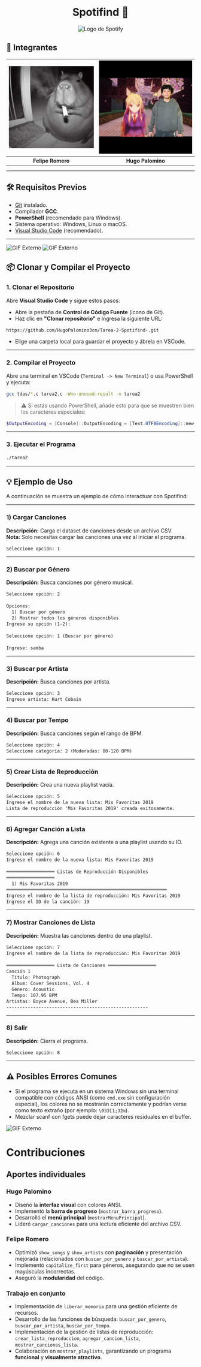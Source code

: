 <div align="center">

# Spotifind 🎵

<img src="https://upload.wikimedia.org/wikipedia/commons/1/19/Spotify_logo_without_text.svg" width="100px" alt="Logo de Spotify"/>

</div>

## 👥 Integrantes

| ![Felipe Romero](https://github.com/HugoPalomino3cm/Tarea-2-Spotifind-/blob/3ad963c848e352f40585c1d90a62faa69bf326c7/image.png)| ![Hugo Palomino](https://github.com/HugoPalomino3cm/Tarea-2-Spotifind-/blob/d48628f1a78cbea3c8fe0ca7ac8cb5dbf44ae92a/fotoMia.png) |
|:--:|:--:|
| **Felipe Romero** | **Hugo Palomino** |


---

## 🛠️ Requisitos Previos

- [Git](https://git-scm.com/) instalado.
- Compilador **GCC**.
- **PowerShell** (recomendado para Windows).
- Sistema operativo: Windows, Linux o macOS.
- [Visual Studio Code](https://code.visualstudio.com/) (recomendado).

---

![GIF Externo](https://cdn.hashnode.com/res/hashnode/image/upload/v1666975601963/U7VvHXeDV.gif) ![GIF Externo](https://media.tenor.com/X8854xxuQ_EAAAAM/destroy-code-mad.gif)

## 📦 Clonar y Compilar el Proyecto

### 1. Clonar el Repositorio

Abre **Visual Studio Code** y sigue estos pasos:

- Abre la pestaña de **Control de Código Fuente** (ícono de Git).
- Haz clic en **"Clonar repositorio"** e ingresa la siguiente URL:

```bash
https://github.com/HugoPalomino3cm/Tarea-2-Spotifind-.git
```

- Elige una carpeta local para guardar el proyecto y ábrela en VSCode.

---

### 2. Compilar el Proyecto

Abre una terminal en VSCode (`Terminal -> New Terminal`) o usa PowerShell y ejecuta:

```bash
gcc tdas/*.c tarea2.c -Wno-unused-result -o tarea2
```

> ⚠️ Si estás usando PowerShell, añade esto para que se muestren bien los caracteres especiales:

```powershell
$OutputEncoding = [Console]::OutputEncoding = [Text.UTF8Encoding]::new()
```

---

### 3. Ejecutar el Programa

```bash
./tarea2
```

---

## 💡 Ejemplo de Uso

A continuación se muestra un ejemplo de cómo interactuar con Spotifind:

---

### 1) Cargar Canciones

**Descripción:** Carga el dataset de canciones desde un archivo CSV.  
**Nota:** Solo necesitas cargar las canciones una vez al iniciar el programa.

```text
Seleccione opción: 1
```

---

### 2) Buscar por Género

**Descripción:** Busca canciones por género musical.

```text
Seleccione opción: 2

Opciones:
  1) Buscar por género
  2) Mostrar todos los géneros disponibles
Ingrese su opción (1-2):

Seleccione opción: 1 (Buscar por género)

Ingrese: samba

```

---

### 3) Buscar por Artista

**Descripción:** Busca canciones por artista.

```text
Seleccione opción: 3
Ingrese artista: Kurt Cobain
```

---

### 4) Buscar por Tempo

**Descripción:** Busca canciones según el rango de BPM.

```text
Seleccione opción: 4
Seleccione categoría: 2 (Moderadas: 80-120 BPM)
```

---

### 5) Crear Lista de Reproducción

**Descripción:** Crea una nueva playlist vacía.

```text
Seleccione opción: 5
Ingrese el nombre de la nueva lista: Mis Favoritas 2019
Lista de reproducción 'Mis Favoritas 2019' creada exitosamente.
```

---

### 6) Agregar Canción a Lista

**Descripción:** Agrega una canción existente a una playlist usando su ID.

```text
Seleccione opción: 6
Ingrese el nombre de la nueva lista: Mis Favoritas 2019

══════════════════ Listas de Reproducción Disponibles ══════════════════
  1) Mis Favoritas 2019
════════════════════════════════════════════════════════════
Ingrese el nombre de la lista de reproducción: Mis Favoritas 2019
Ingrese el ID de la canción: 19
```

---

### 7) Mostrar Canciones de Lista

**Descripción:** Muestra las canciones dentro de una playlist.

```text
Seleccione opción: 7
Ingrese el nombre de la lista de reproducción: Mis Favoritas 2019

══════════════════ Lista de Canciones ══════════════════
Canción 1
  Título: Photograph
  Álbum: Cover Sessions, Vol. 4
  Género: Acoustic
  Tempo: 107.95 BPM
Artistas: Boyce Avenue, Bea Miller
-----------------------------------------------------
```

---

### 8) Salir

**Descripción:** Cierra el programa.

```text
Seleccione opción: 8
```

---

## ⚠️ Posibles Errores Comunes

- Si el programa se ejecuta en un sistema Windows sin una terminal compatible con códigos ANSI (como `cmd.exe` sin configuración especial), los colores no se mostrarán correctamente y podrían verse como texto extraño (por ejemplo: `\033[1;32m`).
- Mezclar scanf con fgets puede dejar caracteres residuales en el buffer.

![GIF Externo](https://media.tenor.com/X8854xxuQ_EAAAAM/destroy-code-mad.gif)

# Contribuciones

## Aportes individuales

### Hugo Palomino
- Diseñó la **interfaz visual** con colores ANSI.
- Implementó la **barra de progreso** (`mostrar_barra_progreso`).
- Desarrolló el **menú principal** (`mostrarMenuPrincipal`).
- Lideró `cargar_canciones` para una lectura eficiente del archivo CSV.

### Felipe Romero
- Optimizó `show_songs` y `show_artists` con **paginación** y presentación mejorada (relacionados con `buscar_por_genero` y `buscar_por_artista`).
- Implementó `capitalize_first` para géneros, asegurando que no se usen mayúsculas incorrectas.
- Aseguró la **modularidad** del código.

### Trabajo en conjunto
- Implementación de `liberar_memoria` para una gestión eficiente de recursos.
- Desarrollo de las funciones de búsqueda: `buscar_por_genero`, `buscar_por_artista`, `buscar_por_tempo`.
- Implementación de la gestión de listas de reproducción: `crear_lista_reproduccion`, `agregar_cancion_lista`, `mostrar_canciones_lista`.
- Colaboración en `mostrar_playlists`, garantizando un programa **funcional** y **visualmente atractivo**.

